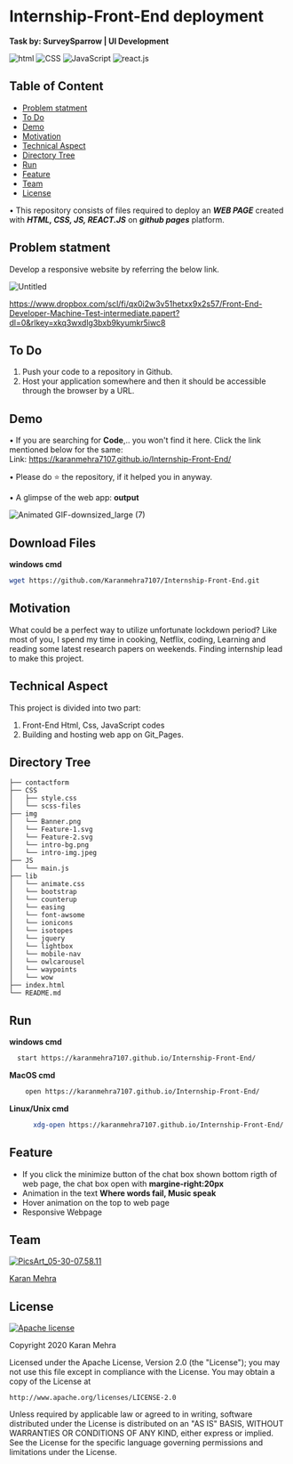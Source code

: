 # Internship-Front-End deployment
__Task by: SurveySparrow | UI Development__


![html](https://img.shields.io/badge/language-html-blue.svg) ![CSS](https://img.shields.io/badge/design-CSS-brightgreen.svg) ![JavaScript](https://img.shields.io/badge/code-JavaScript-orange.svg)  ![react.js](https://img.shields.io/badge/language-react.js-blue.svg)

## Table of Content
  * [Problem statment](#Problem-statment)
  * [To Do](#to-do)
  * [Demo](#demo)
  * [Motivation](#motivation)
  * [Technical Aspect](#technical-aspect)
  * [Directory Tree](#directory-tree)
  * [Run](#run)
  * [Feature](#feature)
  * [Team](#team)
  * [License](#license)
  

  • This repository consists of files required to deploy an ___WEB PAGE___ created with ___HTML, CSS, JS, REACT.JS___ on ___github pages___ platform.
    
## Problem statment
Develop a responsive website by referring the below link.

![Untitled](https://user-images.githubusercontent.com/62024355/88308761-0c304800-cd2b-11ea-989a-50ac3f31f8d7.jpg)


https://www.dropbox.com/scl/fi/qx0i2w3v51hetxx9x2s57/Front-End-Developer-Machine-Test-intermediate.papert?dl=0&rlkey=xkq3wxdlg3bxb9kyumkr5iwc8

## To Do
1. Push your code to a repository in Github. 
2. Host your application somewhere and then it should be accessible through the browser by a URL.


## Demo
   • If you are searching for __Code__,.. you won't find it here. Click the link mentioned below for the same:<br />
     Link: https://karanmehra7107.github.io/Internship-Front-End/

   • Please do ⭐ the repository, if it helped you in anyway.

   • A glimpse of the web app:
                                                                        __output__

![Animated GIF-downsized_large (7)](https://user-images.githubusercontent.com/62024355/88308233-6d0b5080-cd2a-11ea-92a5-0d264f4e24bc.gif)


## Download Files
__windows cmd__
```bash
wget https://github.com/Karanmehra7107/Internship-Front-End.git
  ```
 

## Motivation
What could be a perfect way to utilize unfortunate lockdown period? Like most of you, I spend my time in cooking, Netflix, coding, Learning and reading some latest research papers on weekends. Finding internship lead to make this project.

## Technical Aspect
This project is divided into two part:
1. Front-End Html, Css, JavaScript codes
2. Building and hosting web app on Git_Pages.



## Directory Tree 
```
├── contactform
├── CSS
│   ├── style.css
│   └── scss-files
├── img
│   └── Banner.png
│   └── Feature-1.svg
│   └── Feature-2.svg
│   └── intro-bg.png
│   └── intro-img.jpeg
├── JS
│   └── main.js
├── lib
│   └── animate.css
│   └── bootstrap
│   └── counterup
│   └── easing
│   └── font-awsome
│   └── ionicons
│   └── isotopes
│   └── jquery
│   └── lightbox
│   └── mobile-nav
│   └── owlcarousel
│   └── waypoints
│   └── wow
├── index.html
└── README.md

```

## Run
__windows cmd__
```bash
  start https://karanmehra7107.github.io/Internship-Front-End/
```
__MacOS cmd__
```bash
    open https://karanmehra7107.github.io/Internship-Front-End/
```
__Linux/Unix cmd__
```bash
      xdg-open https://karanmehra7107.github.io/Internship-Front-End/
```

## Feature 
-  If you click the minimize button of the chat box shown bottom rigth of web page, the chat box open with __margine-right:20px__ 
-  Animation in the text __Where words fail, Music speak__
-  Hover animation on the top to web page 
-  Responsive Webpage



## Team
<a href="https://imgbb.com/"><img src="https://i.ibb.co/Fs4h7fZ/Pics-Art-05-30-07-58-11.jpg" alt="PicsArt_05-30-07.58.11" border="0">

[Karan Mehra](https://karanmehra7107.github.io/My-Portfolio/index.html)

## License
[![Apache license](https://img.shields.io/badge/license-apache-blue?style=for-the-badge&logo=appveyor)](http://www.apache.org/licenses/LICENSE-2.0e)

Copyright 2020 Karan Mehra

Licensed under the Apache License, Version 2.0 (the "License");
you may not use this file except in compliance with the License.
You may obtain a copy of the License at

    http://www.apache.org/licenses/LICENSE-2.0

Unless required by applicable law or agreed to in writing, software
distributed under the License is distributed on an "AS IS" BASIS,
WITHOUT WARRANTIES OR CONDITIONS OF ANY KIND, either express or implied.
See the License for the specific language governing permissions and
limitations under the License.




